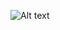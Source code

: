 

![Alt text](/Users/lewis/Desktop/codeclan_work/week_4/project/planning/Website-plan.png "Wireframe")
